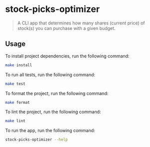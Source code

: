 # stock-picks-optimizer
> A CLI app that determines how many shares (current price) of stock(s) you can purchase with a given budget.

## Usage

To install project dependencies, run the following command:
```bash
make install
```

To run all tests, run the following command:
```bash
make test
```

To format the project, run the following command:
```bash
make format
```

To lint the project, run the following command:
```bash
make lint
```

To run the app, run the following command:
```bash
stock-picks-optimizer --help
```